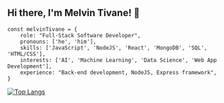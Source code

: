 ## Hi there, I'm Melvin Tivane! 👋
<!--hr-->
```shell
const melvinTivane = {
    role: "Full-Stack Software Developer",
    pronouns: ['he', 'him'],
    skills: ['JavaScript', 'NodeJS', 'React', 'MongoDB', 'SQL', 'HTML/CSS'],
    interests: ['AI', 'Machine Learning', 'Data Science', 'Web App Development'],
    experience: "Back-end development, NodeJS, Express framework",
}
```
<!--hr-->


[![Top Langs](https://github-readme-stats.vercel.app/api/top-langs/?username=melvintivane&layout=compact)](https://github.com/anuraghazra/github-readme-stats)

<!--
**Mello47/Mello47** is a ✨ _special_ ✨ repository because its `README.md` (this file) appears on your GitHub profile.

Here are some ideas to get you started:

- 🔭 I’m currently working on ...
- 🌱 I’m currently learning ...
- 👯 I’m looking to collaborate on ...
- 🤔 I’m looking for help with ...
- 💬 Ask me about ...
- 📫 How to reach me: ...
- 😄 Pronouns: ...
- ⚡ Fun fact: ...
-->
